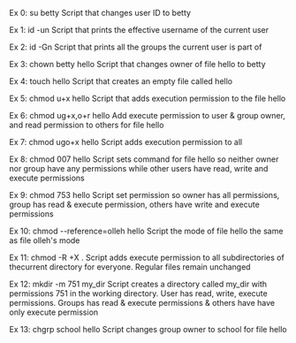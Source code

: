 Ex 0: su betty Script that changes user ID to betty

Ex 1: id -un Script that prints the effective username of the current user

Ex 2: id -Gn Script that prints all the groups the current user is part of

Ex 3: chown betty hello Script that changes owner of file hello to betty

Ex 4: touch hello Script that creates an empty file called hello

Ex 5: chmod u+x hello Script that adds execution permission to the file hello

Ex 6: chmod ug+x,o+r hello Add execute permission to user & group owner, and read permission to others for file hello

Ex 7: chmod ugo+x hello Script adds execution permission to all

Ex 8: chmod 007 hello Script sets command for file hello so neither owner nor group have any permissions while other users have read, write and execute permissions 

Ex 9: chmod 753 hello Script set permission so owner has all permissions, group has read & execute permission, others have write and execute permissions

Ex 10: chmod --reference=olleh hello Script the mode of file hello the same as file olleh's mode

Ex 11: chmod -R +X . Script adds execute permission to all subdirectories of thecurrent directory for everyone. Regular files remain unchanged

Ex 12: mkdir -m 751 my_dir Script creates a directory called my_dir with permissions 751 in the working directory. User has read, write, execute permissions. Groups has read & execute permissions & others have have only execute permission

Ex 13: chgrp school hello Script changes group owner to school for file hello
